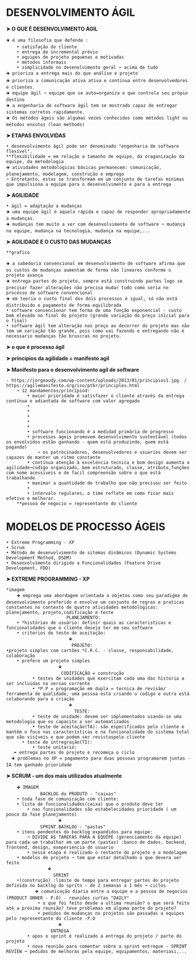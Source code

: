  # DESENVOLVIMENTO ÁGIL

**➤ O QUE É DESENVOLVIMENTO ÁGIL**

	🡺 é uma filosofia que defende :
		• satisfação do cliente 
		• entrega de incremental prévio
		• equipes de projeto pequenas e motivadas
		• métodos informais
		• simplicidade no desenolvimento geral ➞ acima de tudo
	🡺 prioriza a entrega mais do que análise e projeto
	🡺 prioriza a comunicação ativa ativa e contínua entre desenvolvedores e clientes.
	🡺 equipe ágil ➞ equipe que se auto=organiza e que controla seu própio destino
	🡺 a engenharia de software ágil tem se mostrado capaz de entregar sistemas corretos rapidamente.   
	🡺 Os métodos ágeis são algumas vezes conhecidos como métodos light ou métodos enxutos (lean methods)

**➤ ETAPAS ENVOLVIDAS**


	• desenvolvimento ágil pode ser denominado "engenharia de software flexível".
	**flexibilidade = em relação a tamanho de equipe, da oraganização da equipe, da metodologia 
	🡺 atividades metodológicas básicas permanecem: comunicação, planejamento, modelagem, construção e emprego
	➞ Entretanto, estas se transformam em um conjunto de tarefas mínimas que impulsiona a equipe para o desenvolvimento e para a entrega 

**➤ AGILIDADE**

	• ágil = adaptação a mudanças 
	🡺 uma equipe ágil é aquela rápida e capaz de responder apropriadamente a mudanças.
	🡺 mudanças tem muito a ver com desenvolvimento de software ➞ mudança na equipe, mudança na tecnologia, mudança na equipe,...

**➤ AGILIDADE E O CUSTO DAS MUDANÇAS**

	**grafico

    🡺 a sabedoria convencional em desenvolvimento de software afirma que os custos de mudanças aumentam de forma não lineares conforme o projeto avança
    🡺 entrega partes do projeto, sempre está construindo partes logo se precisar fazer alterações não precisa mudar tudo como seria no processo de software convencional   
    🡺 em teoria o custo final dos dois processos é igual, só não está distribuido o pagamento de forma equilibrada
	• software convencionar tem forma de uma função exponencial - custo bem elevado no final do projeto (grande variação do preço inicial para o final)
	• software ágil tem alteração nos preço ao decorrer do projeto mas não tem um variação tão grande, pois como vai fazendo e entregando não é necessario mudanças tão bruscras no projeto.

**➤ o que é processo ágil**

**➤ princípios da agilidade = manifesto agil**

    
**➤ Manifesto para o desenvolvimento agil de software**
 
 	- https://jorgeaudy.com/wp-content/uploads/2013/01/principios1.jpg  /  https://agilemanifesto.org/iso/ptbr/principles.html
    	➞ 12 mandamentos/princípiod:
        	• maior prioridade é satisfazer o cliente através da entrega contínua e adiantada de software com valor agregado
        	•
        	•
       		•
        	•
        	•
        	• software funcionando é a medidad primária de progresso
        	• processos ágeis promovem desenvolvimento sustentável (todos os envolvidos estão ganhando - quem está produzindo, quem está pagando) 			
	 			➞ os patrocinadores, desenvolvedores e usuarios devem ser capazes de manter um ritmo constante 
        	• contínua atenção à excelencia tecnica e bom design aumenta a agilidade➞codigo organizado, bem estruturado, classe, atributo,funções com nome acessiveis e de facil compreensão sobre o que está trabalhando
        	• maximar a quantidade de trabalho que não precisou ser feito
        	•
        	• intervalo regulares, o time reflete em como ficar mais efetivo e melhorar.
		**pessoa de negocio = representante do cliente

 

# MODELOS DE PROCESSO ÁGEIS # 

	• Extreme Programming - XP
	• Scrum
	• Método de desenvolvimento de sitemas dinâmicos (Dynamic Systems Development Method, DSDM)
	• Desenvolvimento dirigido a Funcionalidades (Feature Drive Development, FDD)

 **➤ EXTREME PROGRAMMING - XP**

  	*imagem
        🡺 emprega uma abordagem orientada a objetos como seu paradigma de desenvolvimento preferido e envolve um conjunto de regras e praticas constantes no contexto de quatro atividades metodológicas: planejamento, projeto,codificação e teste
       					   PLANEJAMENTO: 
        • *histórias de usuário: definir quais as caracteristicas e funcionalidades que o cliente deseja ter em seu software
        • criterios de teste de aceitação:
	      					🡻
       					     PROJETO: 
	•projeto simples com cartões *C.R.C. - classe, responsabilidade, colaboração
        • prefere um projeto simples
						🡻
        				 CODIFICAÇÃO = construção 
              • testes de unidades que exercitam cada uma das historia a ser incluidas na versao corrente
              • *P.P = programação em dupla = tecnica de revisão/ ferramenta de qualidade, uma pessoa está criando o codigo e outra está colaborando para a criação
	      					🡻
        				      TESTE: 
              • teste de unidade: devem ser implementados usando-se uma metodologia que os capacite a ser automatizados
              • teste de aceitação(TA): são especificados pelo cliente e mantêm o foco nas características e na funcionalidade do sistema total que são visíveis e que podem ser revistaspelo cliente
	      • teste de intregração(TI):
       	      • teste unitario:
       ➨ entrega partes do projeto e recomeça o ciclo 
      🡺 problemas no XP = pagamento para duas pessoas programarem juntas - IA tem ganhado prioridade

**➤ SCRUM -  um dos mais utilizados atualmente**
	
    	🡺 IMAGEM 
				 BACKLOG do PRODUTO - "caixas"
 		• toda fase de comunicação com cliente: 
   		• lista de funcionalidades(caixa) que o produto deve ter
     		• nas funcionalidades são estabelecidades prioridade ( um pouco da fase planejamento) 
       					🡻
				 SPRINT BACKLOG - "pastas"
 		• itens pendentes do backlog expandidos para equipe: 
   			➞ DIVIDE AS TAREFAS PARA A EQUIPE (gerenciamento da equipe) para cada um trabalhar em um parte (pastas) :banco de dados, backend, frontend, design, exeperiencia do usuario 
      		• nessa etapa é realizado o restante do projeto e a modelagem 
		• modelos de projeto ➞ tem que estar detalhado o que devera ser feito
					🡻
				      SPRINT
 		•(construção) :limite de tempo para entregar partes do projeto definida no backlog do spritn - de 2 semanas a 1 mês ➞ ciclos
           	   🡺 comunicação diaria entre a equipe e a pessoa de negocios (PRODUCT ONNER - P.O) - reuniões curtas "DAILY" 
          		• o que foi feito desde a ultima reunião? o que será feito até a próxima reunião? teve problemas em alguma parte do projeto?
          		• pedidos de mudanças no projetos são passadas a equipes pelo representante do cliente -P.O 
	    				🡻
	 			     ENTREGA
    		• apos o sprint é realizado a entrega do projeto / parte do projeto 
       		• nova reunião para comentar sobre a sprint entregue - SPRINT REVIEW ➞ pedidos de melhoras pela equipe, equipamentos, materiasi,...

















